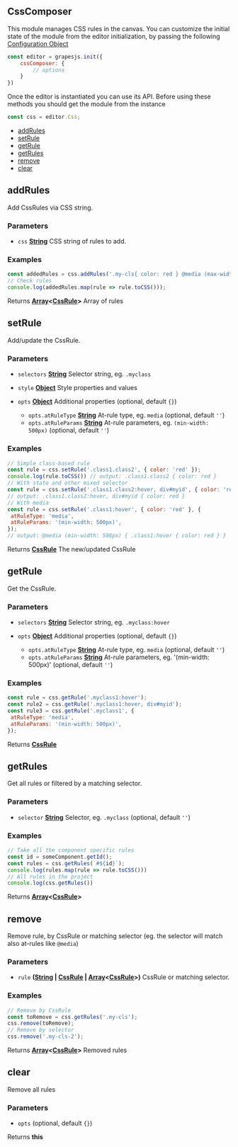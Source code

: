 <!-- Generated by documentation.js. Update this documentation by updating the source code. -->

## CssComposer

This module manages CSS rules in the canvas.
You can customize the initial state of the module from the editor initialization, by passing the following [Configuration Object][1]

```js
const editor = grapesjs.init({
    cssComposer: {
        // options
    }
})
```

Once the editor is instantiated you can use its API. Before using these methods you should get the module from the instance

```js
const css = editor.Css;
```

*   [addRules][2]
*   [setRule][3]
*   [getRule][4]
*   [getRules][5]
*   [remove][6]
*   [clear][7]

[CssRule]: css_rule.html

## addRules

Add CssRules via CSS string.

### Parameters

*   `css` **[String][8]** CSS string of rules to add.

### Examples

```javascript
const addedRules = css.addRules('.my-cls{ color: red } @media (max-width: 992px) { .my-cls{ color: darkred } }');
// Check rules
console.log(addedRules.map(rule => rule.toCSS()));
```

Returns **[Array][9]<[CssRule]>** Array of rules

## setRule

Add/update the CssRule.

### Parameters

*   `selectors` **[String][8]** Selector string, eg. `.myclass`
*   `style` **[Object][10]** Style properties and values
*   `opts` **[Object][10]** Additional properties (optional, default `{}`)

    *   `opts.atRuleType` **[String][8]** At-rule type, eg. `media` (optional, default `''`)
    *   `opts.atRuleParams` **[String][8]** At-rule parameters, eg. `(min-width: 500px)` (optional, default `''`)

### Examples

```javascript
// Simple class-based rule
const rule = css.setRule('.class1.class2', { color: 'red' });
console.log(rule.toCSS()) // output: .class1.class2 { color: red }
// With state and other mixed selector
const rule = css.setRule('.class1.class2:hover, div#myid', { color: 'red' });
// output: .class1.class2:hover, div#myid { color: red }
// With media
const rule = css.setRule('.class1:hover', { color: 'red' }, {
 atRuleType: 'media',
 atRuleParams: '(min-width: 500px)',
});
// output: @media (min-width: 500px) { .class1:hover { color: red } }
```

Returns **[CssRule]** The new/updated CssRule

## getRule

Get the CssRule.

### Parameters

*   `selectors` **[String][8]** Selector string, eg. `.myclass:hover`
*   `opts` **[Object][10]** Additional properties (optional, default `{}`)

    *   `opts.atRuleType` **[String][8]** At-rule type, eg. `media` (optional, default `''`)
    *   `opts.atRuleParams` **[String][8]** At-rule parameters, eg. '(min-width: 500px)' (optional, default `''`)

### Examples

```javascript
const rule = css.getRule('.myclass1:hover');
const rule2 = css.getRule('.myclass1:hover, div#myid');
const rule3 = css.getRule('.myclass1', {
 atRuleType: 'media',
 atRuleParams: '(min-width: 500px)',
});
```

Returns **[CssRule]**

## getRules

Get all rules or filtered by a matching selector.

### Parameters

*   `selector` **[String][8]** Selector, eg. `.myclass` (optional, default `''`)

### Examples

```javascript
// Take all the component specific rules
const id = someComponent.getId();
const rules = css.getRules(`#${id}`);
console.log(rules.map(rule => rule.toCSS()))
// All rules in the project
console.log(css.getRules())
```

Returns **[Array][9]<[CssRule]>**

## remove

Remove rule, by CssRule or matching selector (eg. the selector will match also at-rules like `@media`)

### Parameters

*   `rule` **([String][8] | [CssRule] | [Array][9]<[CssRule]>)** CssRule or matching selector.

### Examples

```javascript
// Remove by CssRule
const toRemove = css.getRules('.my-cls');
css.remove(toRemove);
// Remove by selector
css.remove('.my-cls-2');
```

Returns **[Array][9]<[CssRule]>** Removed rules

## clear

Remove all rules

### Parameters

*   `opts`   (optional, default `{}`)

Returns **this**

[1]: https://github.com/artf/grapesjs/blob/master/src/css_composer/config/config.js

[2]: #addrules

[3]: #setrule

[4]: #getrule

[5]: #getrules

[6]: #remove

[7]: #clear

[8]: https://developer.mozilla.org/docs/Web/JavaScript/Reference/Global_Objects/String

[9]: https://developer.mozilla.org/docs/Web/JavaScript/Reference/Global_Objects/Array

[10]: https://developer.mozilla.org/docs/Web/JavaScript/Reference/Global_Objects/Object
